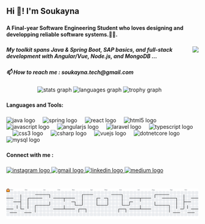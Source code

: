 <h2 align="left">Hi 👋!  I'm Soukayna</h2>

###

<h4 align="left">A Final-year Software Engineering Student  who loves designing and developping reliable software systems.👩‍💻.</h4>

###

<img align="right" height="200" src="https://media2.giphy.com/media/v1.Y2lkPTc5MGI3NjExZWphc201ZTh2M3h1OG5naXZyazBhaDhvMXQzb25xNnF6M3c3NjBsaSZlcD12MV9pbnRlcm5hbF9naWZfYnlfaWQmY3Q9Zw/S9RnJWRWoiRZlHgaHa/giphy.gif"  />

###

<h5 align="left">My toolkit spans Java & Spring Boot, SAP basics, and full-stack development with Angular/Vue, Node.js, and MongoDB ...</h5>

###

<h5 align="left">📫 How to reach me : soukayna.tech@gmail.com</h5>

###

<div align="center">
  <img src="https://github-readme-stats.vercel.app/api?username=SoukaynaFR&hide_title=false&hide_rank=false&show_icons=true&include_all_commits=true&count_private=true&disable_animations=false&theme=vision-friendly-dark&locale=en&hide_border=false" height="150" alt="stats graph"  />
  <img src="https://github-readme-stats.vercel.app/api/top-langs?username=SoukaynaFR&locale=en&hide_title=false&layout=compact&card_width=320&langs_count=5&theme=vision-friendly-dark&hide_border=false" height="150" alt="languages graph"  />
  <img src="https://github-profile-trophy.vercel.app?username=SoukaynaFR&theme=dracula&no-frame=false&no-bg=true" height="150" alt="trophy graph"  />
</div>

###

<h4 align="left">Languages and Tools:</h4>

###

<div align="left">
  <img src="https://cdn.jsdelivr.net/gh/devicons/devicon/icons/java/java-original.svg" height="30" alt="java logo"  />
  <img width="12" />
  <img src="https://cdn.jsdelivr.net/gh/devicons/devicon/icons/spring/spring-original.svg" height="30" alt="spring logo"  />
  <img width="12" />
  <img src="https://cdn.jsdelivr.net/gh/devicons/devicon/icons/react/react-original.svg" height="30" alt="react logo"  />
  <img width="12" />
  <img src="https://cdn.jsdelivr.net/gh/devicons/devicon/icons/html5/html5-original.svg" height="30" alt="html5 logo"  />
  <img width="12" />
  <img src="https://cdn.jsdelivr.net/gh/devicons/devicon/icons/javascript/javascript-original.svg" height="30" alt="javascript logo"  />
  <img width="12" />
  <img src="https://cdn.jsdelivr.net/gh/devicons/devicon/icons/angularjs/angularjs-original.svg" height="30" alt="angularjs logo"  />
  <img width="12" />
  <img src="https://cdn.jsdelivr.net/gh/devicons/devicon/icons/laravel/laravel-original.svg" height="30" alt="laravel logo"  />
  <img width="12" />
  <img src="https://cdn.jsdelivr.net/gh/devicons/devicon/icons/typescript/typescript-original.svg" height="30" alt="typescript logo"  />
  <img width="12" />
  <img src="https://cdn.jsdelivr.net/gh/devicons/devicon/icons/css3/css3-original.svg" height="30" alt="css3 logo"  />
  <img width="12" />
  <img src="https://cdn.jsdelivr.net/gh/devicons/devicon/icons/csharp/csharp-original.svg" height="30" alt="csharp logo"  />
  <img width="12" />
  <img src="https://cdn.jsdelivr.net/gh/devicons/devicon/icons/vuejs/vuejs-original.svg" height="30" alt="vuejs logo"  />
  <img width="12" />
  <img src="https://cdn.jsdelivr.net/gh/devicons/devicon/icons/dotnetcore/dotnetcore-original.svg" height="30" alt="dotnetcore logo"  />
  <img width="12" />
  <img src="https://cdn.jsdelivr.net/gh/devicons/devicon/icons/mysql/mysql-original.svg" height="30" alt="mysql logo"  />
</div>

###

<h4 align="left">Connect with me :</h4>

###

<div align="left">
  <a href="www.instagram.com/soukayna_elf/" target="_blank">
    <img src="https://img.shields.io/static/v1?message=Instagram&logo=instagram&label=&color=E4405F&logoColor=white&labelColor=&style=for-the-badge" height="35" alt="instagram logo"  />
  </a>
  <a href="soukayna.tech@gmail.com" target="_blank">
    <img src="https://img.shields.io/static/v1?message=Gmail&logo=gmail&label=&color=D14836&logoColor=white&labelColor=&style=for-the-badge" height="35" alt="gmail logo"  />
  </a>
  <a href="https://www.linkedin.com/in/soukayna-el-ferchouni/" target="_blank">
    <img src="https://img.shields.io/static/v1?message=LinkedIn&logo=linkedin&label=&color=0077B5&logoColor=white&labelColor=&style=for-the-badge" height="35" alt="linkedin logo"  />
  </a>
  <a href="https://medium.com/@soukaynafr" target="_blank">
    <img src="https://img.shields.io/static/v1?message=Medium&logo=medium&label=&color=12100E&logoColor=white&labelColor=&style=for-the-badge" height="35" alt="medium logo"  />
  </a>
</div>

###

<br clear="both">

<picture>
  <source media="(prefers-color-scheme: dark)" srcset="https://raw.githubusercontent.com/SoukaynaFR/SoukaynaFR/output/pacman-contribution-graph-dark.svg">
  <source media="(prefers-color-scheme: light)" srcset="https://raw.githubusercontent.com/SoukaynaFR/SoukaynaFR/output/pacman-contribution-graph.svg">
  <img alt="pacman contribution graph" src="https://raw.githubusercontent.com/SoukaynaFR/SoukaynaFR/output/pacman-contribution-graph.svg">
</picture>

###
